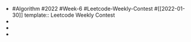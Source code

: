 - #Algorithm #2022 #Week-6 #Leetcode-Weekly-Contest #[[2022-01-30]]
  template:: Leetcode Weekly Contest
-
-
-
